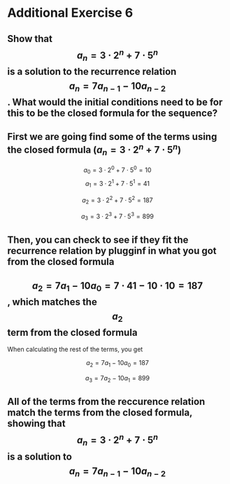 # Additional Exercise 6

## Show that $$a_{n} = 3 \cdot 2^{n} + 7 \cdot 5^{n}$$ is a solution to the recurrence relation $$a_{n} = 7a_{n-1} - 10a_{n-2}$$. What would the initial conditions need to be for this to be the closed formula for the sequence?

## First we are going find some of the terms using the closed formula ($a_{n}=3  \cdot 2^{n} + 7 \cdot 5^{n}$)

$$a_{0} = 3  \cdot 2^{0} + 7 \cdot 5^{0} = 10$$
$$a_1 = 3 \cdot 2^1 + 7 \cdot 5^1 = 41$$

$$a_2 = 3 \cdot 2^2 + 7 \cdot 5^2 = 187$$

$$a_3 = 3 \cdot 2^3 + 7 \cdot 5^3 = 899$$


## Then, you can check to see if they fit the recurrence relation by plugginf in what you got from the closed formula

## $$a_2 = 7a_1 - 10a_0 = 7 \cdot 41 - 10 \cdot 10 = 187$$, which matches the $$a_2$$ term from the closed formula

When calculating the rest of the terms, you get

$$a_2 = 7a_1 - 10a_0 = 187$$

$$a_3 = 7a_2 - 10a_1 = 899$$



## All of the terms from the reccurence relation match the terms from the closed formula, showing that $$a_{n} = 3  \cdot 2^{n} + 7 \cdot 5^{n}$$ is a solution to $$a_{n} = 7a_{n-1} - 10a_{n-2}$$
